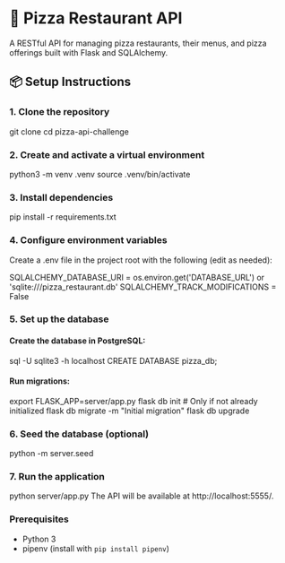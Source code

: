 # 🍕 Pizza Restaurant API

A RESTful API for managing pizza restaurants, their menus, and pizza offerings built with Flask and SQLAlchemy.

## 📦 Setup Instructions
### 1. Clone the repository
git clone <repo-url>
cd pizza-api-challenge

### 2. Create and activate a virtual environment
python3 -m venv .venv
source .venv/bin/activate

### 3. Install dependencies
pip install -r requirements.txt

### 4. Configure environment variables
Create a .env file in the project root with the following (edit as needed):

SQLALCHEMY_DATABASE_URI = os.environ.get('DATABASE_URL') or 'sqlite:///pizza_restaurant.db'
    SQLALCHEMY_TRACK_MODIFICATIONS = False

### 5. Set up the database
#### Create the database in PostgreSQL:
sql -U sqlite3 -h localhost
CREATE DATABASE pizza_db;

#### Run migrations:
export FLASK_APP=server/app.py
flask db init                   # Only if not already initialized
flask db migrate -m "Initial migration"
flask db upgrade

### 6. Seed the database (optional)
python -m server.seed

### 7. Run the application
python server/app.py
The API will be available at http://localhost:5555/.

### Prerequisites
- Python 3
- pipenv (install with `pip install pipenv`)

